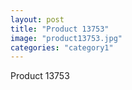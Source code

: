 ```yaml
---
layout: post
title: "Product 13753"
image: "product13753.jpg"
categories: "category1"
---
```

Product 13753
